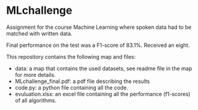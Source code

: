 # MLchallenge
Assignment for the course Machine Learning where spoken data had to be matched with written data.

Final performance on the test was a F1-score of 83.1%. Received an eight.

This repository contains the following map and files:

* data: a map that contains the used datasets, see readme file in the map for more details.
* MLchallenge_final.pdf: a pdf file describing the results
* code.py: a python file containing all the code.
* evuluation.xlsx: an excel file containing all the performance (f1-scores) of all algorithms.
